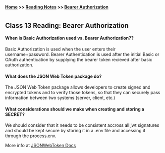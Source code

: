 #### [Home](https://joelmwatson.github.io) >> [Reading Notes](https://joelmwatson.github.io/reading-notes) >> [Bearer Authorization](https://JoelMWatson.github.io/reading-notes/class-13-reading)

#

## Class 13 Reading: Bearer Authorization

#### When is Basic Authorization used vs. Bearer Authorization??

Basic Authorization is used when the user enters their username+password. Bearer
Authentication is used after the initial Basic or OAuth authentication by supplying
the bearer token recieved after basic authorization.

#### What does the JSON Web Token package do?

The JSON Web Token package allows developers to create signed and encrypted tokens
and to verify those tokens, so that they can securely pass information between two
systems (server, client, etc.)

#### What considerations should we make when creating and storing a SECRET?

We should consider that it needs to be consistent accross all jwt signatures and
should be kept secure by storing it in a .env file and accessing it through the
process.env.

More info at [JSONWebToken Docs](https://www.npmjs.com/package/jsonwebtoken)
